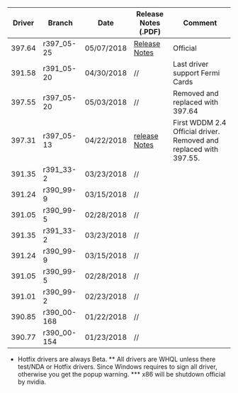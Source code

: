 Driver | Branch | Date | Release Notes (.PDF) | Comment 
--- | --- | --- | --- | --- 
397.64 | r397_05-25  | 05/07/2018 | [Release Notes](http://us.download.nvidia.com/Windows/397.64/397.64-win10-win8-win7-desktop-release-notes.pdf) | Official 
391.58 | r391_05-20  | 04/30/2018 | // | Last driver support Fermi Cards
397.55 | r397_05-20  | 05/03/2018 | // | Removed and replaced with 397.64
397.31 | r397_05-13  | 04/22/2018 | [release Notes](https://us.download.nvidia.com/Windows/397.31/397.31-win10-win8-win7-desktop-release-notes.pdf) | First WDDM 2.4 Official driver. Removed and replaced with 397.55.
391.35 | r391_33-2   | 03/23/2018 | // |
391.24 | r390_99-9   | 03/15/2018 | // |
391.05 | r390_99-5   | 02/28/2018 | // |
391.35 | r391_33-2   | 03/23/2018 | // |
391.24 | r390_99-9   | 03/15/2018 | // |
391.05 | r390_99-5   | 02/28/2018 | // |
391.01 | r390_99-2   | 02/23/2018 | // |
390.85 | r390_00-168 | 01/22/2018 | // |
390.77 | r390_00-154 | 01/23/2018 | // |


* Hotfix drivers are always Beta.
** All drivers are WHQL unless there test/NDA or Hotfix drivers. Since Windows requires to sign all driver, otherwise you get the popup warning.
*** x86 will be shutdown official by nvidia.
